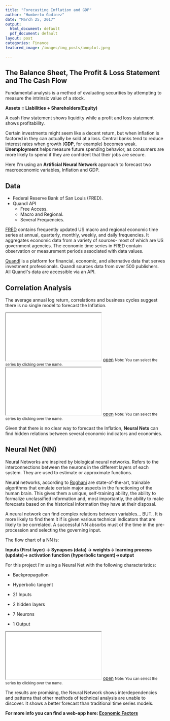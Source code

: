 ```yaml
---
title: "Forecasting Inflation and GDP"
author: "Humberto Godinez"
date: "March 25, 2017"
output:
  html_document: default
  pdf_document: default
layout: post
categories: Finance
featured_image: /images/img_posts/annplot.jpeg

---
```


## The Balance Sheet, The Profit & Loss Statement and The Cash Flow

Fundamental analysis is a method of evaluating securities by attempting to measure the intrinsic value of a stock. 

**Assets = Liabilities + Shareholders(Equity)**

A cash flow statement shows liquidity while a profit and loss statement shows profitability.

Certain investments might seem like a decent return, but when inflation is factored in they can actually be sold at a loss. Central banks tend to reduce interest rates when growth (**GDP**, for example) becomes weak. **Unemployment** helps measure future spending behavior, as consumers are more likely to spend if they are confident that their jobs are secure.


Here I'm using an **Artificial Neural Network** approach to forecast two macroeconomic variables, Inflation and GDP.

## Data
* Federal Reserve Bank of San Louis (FRED).
* Quandl API
    * Free Access.
    * Macro and Regional.
    * Several Frequencies. 

<a href="https://fred.stlouisfed.org/" target="_blank">FRED</a> contains frequently updated US macro and regional economic time series at annual, quarterly, monthly, weekly, and daily frequencies. It aggregates economic data from a variety of sources- most of which are US government agencies. The economic time series in FRED contain observation or measurement periods associated with data values. 

<a href="https://www.quandl.com/" target="_blank">Quandl</a> is a platform for financial, economic, and alternative data that serves investment professionals. Quandl sources data from over 500 publishers. All Quandl's data are accessible via an API. 



## Correlation Analysis

The average annual log return, correlations and business cycles suggest there is no single model to forecast the Inflation. 

<div class="videoWrapper">
<iframe src="/htmlwidgets/post_ann/hc_1_corr.html" ></iframe> <a href="/htmlwidgets/post_ann/hc_1_corr.html" target="_blank">open</a> <small>Note: You can select the series by clicking over the name.</small>
</div>

<div class="videoWrapper">
<iframe src="/htmlwidgets/post_ann/hc_1_corr.html" ></iframe > <a href="/htmlwidgets/post_ann/hc_1_corr.html" target="_blank">open</a> <small>Note: You can select the series by clicking over the name.</small>
</div>


Given that there is no clear way to forecast the Inflation, **Neural Nets** can find hidden relations between several economic indicators and economies.

## Neural Net (NN)

Neural Networks are inspired by biological neural networks. Refers to the interconnections between the neurons in the different layers of each system. They are used to estimate or approximate functions.

Neural networks, according to <a href="https://books.google.com/books/about/Artificial_Neural_Networks.html?id=UulLrgEACAAJ" target="_blank">Roghani</a> are state-of-the-art, trainable algorithms that emulate certain major aspects in the functioning of the human brain. This gives them a unique, self-training ability, the ability to formalize unclassified information and, most importantly, the ability to make forecasts based on the historical information they have at their disposal.

A neural network can find complex relations between variables… BUT.. It is more likely to find them it if is given various technical indicators that are likely to be correlated. A successful NN absorbs must of the time in the pre-procession and selecting the governing input. 

The flow chart of a NN is: 

**Inputs (First layer) -> Synapses (data) -> weights-> learning process (update)-> activation function (hyperbolic tangent)->output**

For this project I'm using a Neural Net with the following characteristics:

* Backpropagation

* Hyperbolic tangent

* 21 Inputs

* 2 hidden layers

* 7 Neurons

* 1 Output

<div class="videoWrapper">
<iframe src="/htmlwidgets/post_ann/hc_ann.html" ></iframe> <a href="/htmlwidgets/post_ann/hc_ann.html" target="_blank">open</a> <small>Note: You can select the series by clicking over the name.</small>
</div>

The results are promising, the Neural Network shows interdependencies and patterns that other methods of technical analysis are unable to discover. It shows a better forecast than traditional time series models.
 


**For more info you can find a web-app here: <a href="https://hgodinez.shinyapps.io/EconomicFactors" target="_blank">Economic Factors</a>**